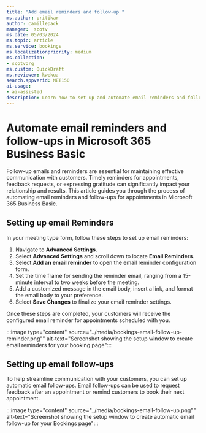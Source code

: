 ```yaml
---  
title: "Add email reminders and follow-up "  
ms.author: pritikar
author: camillepack  
manager:  scotv
ms.date: 05/03/2024  
ms.topic: article
ms.service: bookings   
ms.localizationpriority: medium
ms.collection:  
- scotvorg
ms.custom: QuickDraft  
ms.reviewer: kwekua  
search.appverid: MET150  
ai-usage:  
- ai-assisted 
description: Learn how to set up and automate email reminders and follow-ups for appointments in Microsoft 365 Business Basic. 
---
```


# Automate email reminders and follow-ups in Microsoft 365 Business Basic

Follow-up emails and reminders are essential for maintaining effective communication with customers. Timely reminders for appointments, feedback requests, or expressing gratitude can significantly impact your relationship and results. This article guides you through the process of automating email reminders and follow-ups for appointments in Microsoft 365 Business Basic.

## Setting up email Reminders

In your meeting type form, follow these steps to set up email reminders:

1. Navigate to **Advanced Settings**.
2. Select **Advanced Settings** and scroll down to locate **Email Reminders**.
3. Select **Add an email reminder** to open the email reminder configuration form.
4. Set the time frame for sending the reminder email, ranging from a 15-minute interval to two weeks before the meeting.
5. Add a customized message in the email body, insert a link, and format the email body to your preference.
6. Select **Save Changes** to finalize your email reminder settings.

Once these steps are completed, your customers will receive the configured email reminder for appointments scheduled with you.

:::image type="content" source="../media/bookings-email-follow-up-reminder.png"" alt-text="Screenshot showing the setup window to create email reminders for your booking page":::

## Setting up email follow-ups

To help streamline communication with your customers, you can set up automatic email follow-ups. Email follow-ups can be used to request feedback after an appointment or remind customers to book their next appointment.

:::image type="content" source="../media/bookings-email-follow-up.png"" alt-text="Screenshot showing the setup window to create automatic email follow-up for your Bookings page":::
